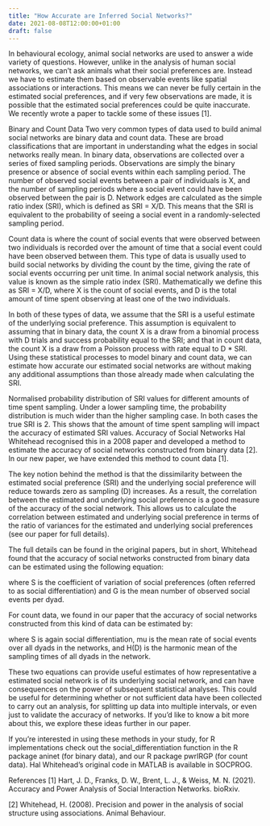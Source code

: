 ```yaml
---
title: "How Accurate are Inferred Social Networks?"
date: 2021-08-08T12:00:00+01:00
draft: false
---
```


In behavioural ecology, animal social networks are used to answer a wide variety of questions. However, unlike in the analysis of human social networks, we can’t ask animals what their social preferences are. Instead we have to estimate them based on observable events like spatial associations or interactions. This means we can never be fully certain in the estimated social preferences, and if very few observations are made, it is possible that the estimated social preferences could be quite inaccurate. We recently wrote a paper to tackle some of these issues [1].

Binary and Count Data
Two very common types of data used to build animal social networks are binary data and count data. These are broad classifications that are important in understanding what the edges in social networks really mean. In binary data, observations are collected over a series of fixed sampling periods. Observations are simply the binary presence or absence of social events within each sampling period. The number of observed social events between a pair of individuals is X, and the number of sampling periods where a social event could have been observed between the pair is D. Network edges are calculated as the simple ratio index (SRI), which is defined as SRI = X/D. This means that the SRI is equivalent to the probability of seeing a social event in a randomly-selected sampling period.

Count data is where the count of social events that were observed between two individuals is recorded over the amount of time that a social event could have been observed between them. This type of data is usually used to build social networks by dividing the count by the time, giving the rate of social events occurring per unit time. In animal social network analysis, this value is known as the simple ratio index (SRI). Mathematically we define this as SRI = X/D, where X is the count of social events, and D is the total amount of time spent observing at least one of the two individuals.

In both of these types of data, we assume that the SRI is a useful estimate of the underlying social preference. This assumption is equivalent to assuming that in binary data, the count X is a draw from a binomial process with D trials and success probability equal to the SRI; and that in count data, the count X is a draw from a Poisson process with rate equal to D * SRI. Using these statistical processes to model binary and count data, we can estimate how accurate our estimated social networks are without making any additional assumptions than those already made when calculating the SRI.

Normalised probability distribution of SRI values for different amounts of time spent sampling. Under a lower sampling time, the probability distribution is much wider than the higher sampling case. In both cases the true SRI is 2. This shows that the amount of time spent sampling will impact the accuracy of estimated SRI values.
Accuracy of Social Networks
Hal Whitehead recognised this in a 2008 paper and developed a method to estimate the accuracy of social networks constructed from binary data [2]. In our new paper, we have extended this method to count data [1].

The key notion behind the method is that the dissimilarity between the estimated social preference (SRI) and the underlying social preference will reduce towards zero as sampling (D) increases. As a result, the correlation between the estimated and underlying social preference is a good measure of the accuracy of the social network. This allows us to calculate the correlation between estimated and underlying social preference in terms of the ratio of variances for the estimated and underlying social preferences (see our paper for full details).

The full details can be found in the original papers, but in short, Whitehead found that the accuracy of social networks constructed from binary data can be estimated using the following equation:

where S is the coefficient of variation of social preferences (often referred to as social differentiation) and G is the mean number of observed social events per dyad.

For count data, we found in our paper that the accuracy of social networks constructed from this kind of data can be estimated by:

where S is again social differentiation, mu is the mean rate of social events over all dyads in the networks, and H(D) is the harmonic mean of the sampling times of all dyads in the network.

These two equations can provide useful estimates of how representative a estimated social network is of its underlying social network, and can have consequences on the power of subsequent statistical analyses. This could be useful for determining whether or not sufficient data have been collected to carry out an analysis, for splitting up data into multiple intervals, or even just to validate the accuracy of networks. If you’d like to know a bit more about this, we explore these ideas further in our paper.

If you’re interested in using these methods in your study, for R implementations check out the social_differentiation function in the R package aninet (for binary data), and our R package pwrIRGP (for count data). Hal Whitehead’s original code in MATLAB is available in SOCPROG.

References
[1] Hart, J. D., Franks, D. W., Brent, L. J., & Weiss, M. N. (2021). Accuracy and Power Analysis of Social Interaction Networks. bioRxiv.

[2] Whitehead, H. (2008). Precision and power in the analysis of social structure using associations. Animal Behaviour.